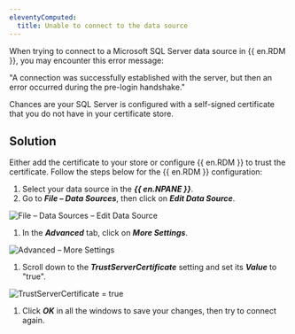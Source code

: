 ```yaml
---
eleventyComputed:
  title: Unable to connect to the data source
---
```

When trying to connect to a Microsoft SQL Server data source in {{ en.RDM }}, you may encounter this error message:

"A connection was successfully established with the server, but then an error occurred during the pre-login handshake."

Chances are your SQL Server is configured with a self-signed certificate that you do not have in your certificate store.

## Solution

Either add the certificate to your store or configure {{ en.RDM }} to trust the certificate. Follow the steps below for the {{ en.RDM }} configuration:
1. Select your data source in the ***{{ en.NPANE }}***.
1. Go to ***File – Data Sources***, then click on ***Edit Data Source***.

![File – Data Sources – Edit Data Source](https://cdnweb.devolutions.net/docs/en/kb/KB2158.png)

1. In the ***Advanced*** tab, click on ***More Settings***.

![Advanced – More Settings](https://cdnweb.devolutions.net/docs/en/kb/KB2164.png)

1. Scroll down to the ***TrustServerCertificate*** setting and set its ***Value*** to "true".

![TrustServerCertificate = true](https://cdnweb.devolutions.net/docs/en/kb/KB2165.png)

1. Click ***OK*** in all the windows to save your changes, then try to connect again.
